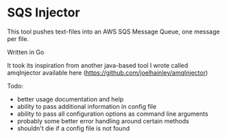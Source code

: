 # SQS Injector

This tool pushes text-files into an AWS SQS Message Queue, one message per file.

Written in Go

It took its inspiration from another java-based tool I wrote called amqInjector available here (<https://github.com/joelhainley/amqInjector>)

Todo:

- better usage documentation and help
- ability to pass additional information in config file
- ability to pass all configuration options as command line arguments
- probably some better error handling around certain methods
- shouldn't die if a config file is not found
